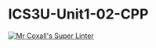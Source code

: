 # ICS3U-Unit1-02-CPP

[![Mr Coxall's Super Linter](https://github.com/Tyler-Bell/ICS3U-Unit1-02-CPP/workflows/Mr%20Coxall's%20Super%20Linter/badge.svg)](https://github.com/Tyler-Bell/ICS3U-Unit1-02-CPP/actions/)

